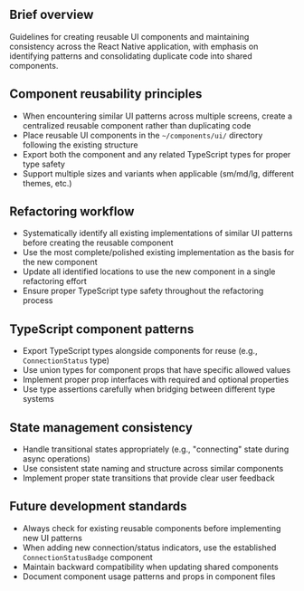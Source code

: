 ## Brief overview

Guidelines for creating reusable UI components and maintaining consistency across the React Native application, with emphasis on identifying patterns and consolidating duplicate code into shared components.

## Component reusability principles

- When encountering similar UI patterns across multiple screens, create a centralized reusable component rather than duplicating code
- Place reusable UI components in the `~/components/ui/` directory following the existing structure
- Export both the component and any related TypeScript types for proper type safety
- Support multiple sizes and variants when applicable (sm/md/lg, different themes, etc.)

## Refactoring workflow

- Systematically identify all existing implementations of similar UI patterns before creating the reusable component
- Use the most complete/polished existing implementation as the basis for the new component
- Update all identified locations to use the new component in a single refactoring effort
- Ensure proper TypeScript type safety throughout the refactoring process

## TypeScript component patterns

- Export TypeScript types alongside components for reuse (e.g., `ConnectionStatus` type)
- Use union types for component props that have specific allowed values
- Implement proper prop interfaces with required and optional properties
- Use type assertions carefully when bridging between different type systems

## State management consistency

- Handle transitional states appropriately (e.g., "connecting" state during async operations)
- Use consistent state naming and structure across similar components
- Implement proper state transitions that provide clear user feedback

## Future development standards

- Always check for existing reusable components before implementing new UI patterns
- When adding new connection/status indicators, use the established `ConnectionStatusBadge` component
- Maintain backward compatibility when updating shared components
- Document component usage patterns and props in component files
